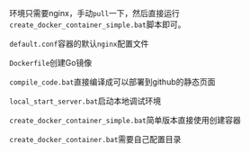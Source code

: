 环境只需要nginx，手动`pull`一下，然后直接运行`create_docker_container_simple.bat`脚本即可。

`default.conf`容器的默认`nginx`配置文件

`Dockerfile`创建Go镜像

`compile_code.bat`直接编译成可以部署到github的静态页面

`local_start_server.bat`启动本地调试环境

`create_docker_container_simple.bat`简单版本直接使用创建容器

`create_docker_container.bat`需要自己配置目录